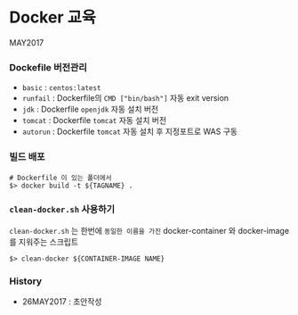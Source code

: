 # Docker 교육
MAY2017

### Dockefile 버전관리
- `basic` : `centos:latest`
- `runfail` : Dockerfile의 `CMD ["bin/bash"]` 자동 exit version
- `jdk` : Dockerfile `openjdk` 자동 설치 버전
- `tomcat` : Dockerfile `tomcat` 자동 설치 버전
- `autorun` : Dockerfile `tomcat` 자동 설치 후 지정포트로 WAS 구동

### 빌드 배포
```
# Dockerfile 이 있는 폴더에서
$> docker build -t ${TAGNAME} .
```

### `clean-docker.sh` 사용하기
`clean-docker.sh` 는 한번에 `동일한 이름을 가진` docker-container 와 docker-image 를 지워주는 스크립트
```
$> clean-docker ${CONTAINER-IMAGE NAME}
```

### History
- 26MAY2017 : 초안작성
